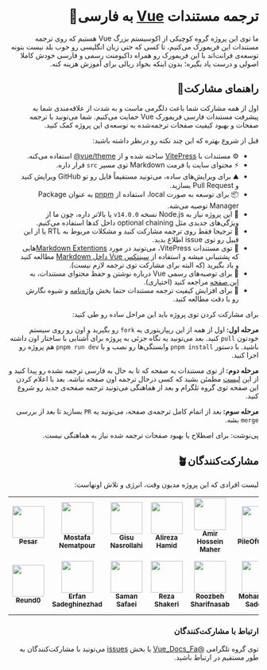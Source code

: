 <h1 dir="rtl">ترجمه مستندات <a href="https://vuejs.org" target="_blank">Vue</a> به فارسی💚</h1>

<p dir="rtl">
ما توی این پروژه گروه کوچیکی از اکوسیستم بزرگ Vue هستیم که روی ترجمه مستندات این فریمورک می‌کنیم، تا کسی که حتی زبان انگلیسی رو خوب بلد نیست بتونه توسعه‌ی فرانت‌اند با این فریمورک رو همراه داکیومنت رسمی و فارسی خودش کاملا اصولی و درست یاد بگیره؛ بدون اینکه بخواد ریالی برای آموزش هزینه کنه.
</p>

<h2 dir="rtl">راهنمای مشارکت🌱</h2>

<p dir="rtl">
 اول از همه مشارکت شما باعث دلگرمی ماست و به شدت از علاقه‌مندی شما به پیشرفت مستندات فارسی فریمورک Vue حمایت می‌کنیم. شما می‌تونید با ترجمه صفحات و بهبود کیفیت صفحات ترجمه‌شده به توسعه‌ی این پروژه کمک کنید.
</p>

<p dir="rtl">
قبل از شروع بهتره که این چند نکته رو درنظر داشته باشید:
</p>

<ul dir="rtl">
  <li>⚙️ مستندات با <a href="https://github.com/vuejs/vitepress">VitePress</a> ساخته شده و از <a href="https://github.com/vuejs/vue-theme">vue/theme&#64;</a> استفاده می‌کنه.</li>
  
  <li>⚡ محتوای سایت با فرمت Markdown توی مسیر <code>src</code> قرار داره.</li>

  <li>⛰️ برای ویرایش‌های ساده، می‌تونید مستقیماً فایل رو تو GitHub ویرایش کنید و Pull Request بسازید.</li>

  <li>📦 برای توسعه به صورت local، استفاده از <a href="https://pnpm.io/" target="_blank">pnpm</a> به عنوان Package Manager توصیه می‌شه.</li>

  <li>🌿 این پروژه نیاز به Node.js نسخه <code>v14.0.0</code> یا بالاتر داره، چون ما از ویژگی‌های جدیدی مثل optional chaining داخل کدها استفاده می‌کنیم.</li>

  <li>🌻 ترجیحا فقط روی ترجمه مشارکت کنید و مشکلات مربوط به RTL یا از این قبیل رو توی issue اطلاع بدید.</li>
  
  <li>🪼 توی مستندات VitePress، می‌تونید در مورد <a href="https://vitepress.dev/guide/markdown">Markdown Extentions</a>هایی که پشتیبانی میشه و استفاده از <a href="https://vitepress.dev/guide/using-vue"> سینتکس Vue داخل Markdown</a> مطالعه کنید و یاد بگیرید (که البته برای مشارکت توی ترجمه لازم نیست).</li>

  <li>🧠 برای توصیه‌های رسمی Vue درباره نوشتن و حفظ محتوای مستندات، به <a href="https://github.com/vuejs/docs/blob/main/.github/contributing/writing-guide.md">این صفحه</a> مراجعه کنید (اختیاری).</li>

  <li>🍄 برای افزایش کیفیت ترجمه مستندات حتما بخش <a href="https://github.com/the-pesar/docs-fa/blob/main/GLOSSARY.md">واژه‌نامه</a> و شیوه نگارش رو با دقت مطالعه کنید.</li>
</ul>

<p dir="rtl">
برای مشارکت کردن توی پروژه باید این مراحل ساده رو طی کنید:
</p>

<p dir="rtl">
<strong>مرحله اول: </strong> اول از همه از این ریپازیتوری یه <code>fork</code> رو بگیرید و اون رو روی سیستم خودتون <code>pull</code> کنید. بعد می‌تونید یه نگاه جزئی به پروژه برای آشنایی با ساختار اون داشته باشید. با دستور <code>pnpm install</code> وابستگی‌ها رو نصب و با <code>pnpm run dev</code> هم پروژه رو اجرا کنید.
</p>
  
<p dir="rtl">
<strong>مرحله دوم: </strong> از توی مستندات یه صفحه‌ که تا به حال به فارسی ترجمه نشده رو پیدا کنید و از این <a href="https://github.com/vuejs-translations/docs-fa/issues/8">لیست</a> مطمئن بشید که کسی درحال ترجمه اون صفحه نباشه. بعد با اعلام کردن این صفحه توی گروه تلگرام و بعد از هماهنگی می‌تونید ترجمه صفحه‌ی جدید رو شروع کنید.
</p>

<p dir="rtl">
<strong>مرحله سوم: </strong>بعد از اتمام کامل ترجمه‌ی صفحه، می‌تونید یه <code>PR</code> بسازید تا بعد از بررسی <code>merge</code> بشه.
</p>

<p dir="rtl">پی‌نوشت: برای اصطلاح یا بهبود صفحات ترجمه شده نیاز به هماهنگی نیست.</p>

<h2 dir="rtl">مشارکت‌کنندگان🪴</h2>

<p dir="rtl">لیست افرادی که این پروژه مدیون وقت، انرژی و تلاش اونهاست:</p>

<table>
  <tr>
    <td align="center"><a href="https://github.com/the-pesar"><img src="https://avatars.githubusercontent.com/u/85296952?v=4&s=64" width="64px;" alt=""/><br /><sub><b>Pesar</b></sub></a></td>
    <td align="center"><a href="https://github.com/mostafa-nematpour"><img src="https://avatars.githubusercontent.com/u/17986464?v=4&s=64" width="64px;" alt=""/><br /><sub><b>Mostafa Nematpour</b></sub></a></td>
    <td align="center"><a href="https://github.com/gisuNasr"><img src="https://avatars.githubusercontent.com/u/113020788?v=4&s=64" width="64px;" alt=""/><br /><sub><b>Gisu Nasrollahi</b></sub></a></td>
    <td align="center"><a href="https://github.com/alirezahamid"><img src="https://avatars.githubusercontent.com/u/36362784?v=4&s=64" width="64px;" alt=""/><br /><sub><b>Alireza Hamid</b></sub></a></td>
    <td align="center"><a href="https://github.com/amiria703"><img src="https://avatars.githubusercontent.com/u/54179379?v=4&s=64" width="64px;" alt=""/><br /><sub><b>Amir Hossein Maher</b></sub></a></td>
    <td align="center"><a href="https://github.com/PileOfCodes"><img src="https://avatars.githubusercontent.com/u/82218635?v=4&s=64" width="64px;" alt=""/><br /><sub><b>PileOfCodes</b></sub></a></td>
    <td align="center"><a href="https://github.com/farad-tech"><img src="https://avatars.githubusercontent.com/u/79833598?v=4&s=64" width="64px;" alt=""/><br /><sub><b>Farhad Karami</b></sub></a></td>
  </tr>
  <tr>
    <td align="center"><a href="https://github.com/Reund0"><img src="https://avatars.githubusercontent.com/u/52788288?v=4&s=64" width="64px;" alt=""/><br /><sub><b>Reund0</b></sub></a></td>
    <td align="center"><a href="https://github.com/erfuun"><img src="https://avatars.githubusercontent.com/u/73812978?v=4&s=64" width="64px;" alt=""/><br /><sub><b>Erfan Sadeghinezhad</b></sub></a></td>
    <td align="center"><a href="https://github.com/Saman-Safaei-Dev"><img src="https://avatars.githubusercontent.com/u/147905114?v=4&s=64" width="64px;" alt=""/><br /><sub><b>Saman Safaei</b></sub></a></td>
    <td align="center"><a href="https://github.com/rzashakeri"><img src="https://avatars.githubusercontent.com/u/62311769?v=4&s=64" width="64px;" alt=""/><br /><sub><b>Reza Shakeri</b></sub></a></td>
    <td align="center"><a href="https://github.com/rsharifnasab"><img src="https://avatars.githubusercontent.com/u/11211946?v=4&s=64" width="64px;" alt=""/><br /><sub><b>Roozbeh Sharifnasab</b></sub></a></td>
    <td align="center"><a href="https://github.com/mohammadshg-ir"><img src="https://avatars.githubusercontent.com/u/77042998?v=4&s=64" width="64px;" alt=""/><br /><sub><b>Mohammad Sadegh</b></sub></a></td>
    <td align="center"><a href="https://github.com/hosseinghs"><img src="https://avatars.githubusercontent.com/u/72767346?v=4&s=64" width="64px;" alt=""/><br /><sub><b>Hossein Ghobadi Samani</b></sub></a></td>
  </tr>
</table>

<h3 dir="rtl">ارتباط با مشارکت‌کنندگان</h3>

<p dir="rtl">
توی گروه تلگرامی <a href="https://t.me/Vue_Docs_Fa">@Vue_Docs_Fa</a> یا بخش <a href="https://github.com/the-pesar/docs-fa/issues">issues</a> می‌تونید با مشارکت‌کنندگان به طور مستقیم در ارتباط باشید.
</p>
